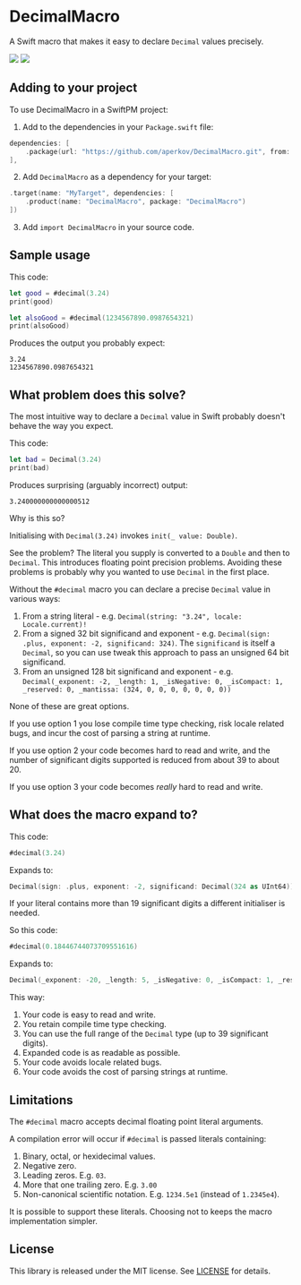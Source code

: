 # DecimalMacro

A Swift macro that makes it easy to declare `Decimal` values precisely.

[![](https://img.shields.io/endpoint?url=https%3A%2F%2Fswiftpackageindex.com%2Fapi%2Fpackages%2Faperkov%2FDecimalMacro%2Fbadge%3Ftype%3Dswift-versions)](https://swiftpackageindex.com/aperkov/DecimalMacro)
[![](https://img.shields.io/endpoint?url=https%3A%2F%2Fswiftpackageindex.com%2Fapi%2Fpackages%2Faperkov%2FDecimalMacro%2Fbadge%3Ftype%3Dplatforms)](https://swiftpackageindex.com/aperkov/DecimalMacro)

## Adding to your project

To use DecimalMacro in a SwiftPM project:

1. Add to the dependencies in your `Package.swift` file:

```swift
dependencies: [
    .package(url: "https://github.com/aperkov/DecimalMacro.git", from: "1.0.0")
],
```

2. Add `DecimalMacro` as a dependency for your target:

```swift
.target(name: "MyTarget", dependencies: [
    .product(name: "DecimalMacro", package: "DecimalMacro")
])
```

3. Add `import DecimalMacro` in your source code.

## Sample usage

This code:

```swift
let good = #decimal(3.24)
print(good)

let alsoGood = #decimal(1234567890.0987654321)
print(alsoGood) 
```

Produces the output you probably expect: 

```
3.24
1234567890.0987654321
```

## What problem does this solve?

The most intuitive way to declare a `Decimal` value in Swift probably doesn't behave the way you expect.

This code:

```swift
let bad = Decimal(3.24)
print(bad)
``` 

Produces surprising (arguably incorrect) output:

```
3.240000000000000512
```

Why is this so?

Initialising with `Decimal(3.24)` invokes `init(_ value: Double)`. 

See the problem? The literal you supply is converted to a `Double` and then to `Decimal`. This introduces floating point 
precision problems. Avoiding these problems is probably why you wanted to use `Decimal` in the first place. 

Without the `#decimal` macro you can declare a precise `Decimal` value in various ways:

1. From a string literal - e.g. `Decimal(string: "3.24", locale: Locale.current)!`
2. From a signed 32 bit significand and exponent - e.g. `Decimal(sign: .plus, exponent: -2, significand: 324)`. The 
   `significand` is itself a `Decimal`, so you can use tweak this approach to pass an unsigned 64 bit significand.
3. From an unsigned 128 bit significand and exponent - e.g. 
   `Decimal(_exponent: -2, _length: 1, _isNegative: 0, _isCompact: 1, _reserved: 0, _mantissa: (324, 0, 0, 0, 0, 0, 0, 0))`

None of these are great options.

If you use option 1 you lose compile time type checking, risk locale related bugs, and incur the cost of parsing a 
string at runtime.

If you use option 2 your code becomes hard to read and write, and the number of significant digits supported is 
reduced from about 39 to about 20.

If you use option 3 your code becomes _really_ hard to read and write. 

## What does the macro expand to? 

This code:

```swift
#decimal(3.24)
```

Expands to:

```swift
Decimal(sign: .plus, exponent: -2, significand: Decimal(324 as UInt64))
```

If your literal contains more than 19 significant digits a different initialiser is needed. 

So this code:

```swift
#decimal(0.18446744073709551616)
``` 

Expands to:

```swift
Decimal(_exponent: -20, _length: 5, _isNegative: 0, _isCompact: 1, _reserved: 0, _mantissa: (0, 0, 0, 0, 1, 0, 0, 0))
```

This way:

1. Your code is easy to read and write. 
2. You retain compile time type checking.
3. You can use the full range of the `Decimal` type (up to 39 significant digits).
4. Expanded code is as readable as possible.
5. Your code avoids locale related bugs.
6. Your code avoids the cost of parsing strings at runtime.

## Limitations

The `#decimal` macro accepts decimal floating point literal arguments. 

A compilation error will occur if `#decimal` is passed literals containing:
 
1. Binary, octal, or hexidecimal values.
2. Negative zero. 
3. Leading zeros. E.g. `03`.
4. More that one trailing zero. E.g. `3.00`
5. Non-canonical scientific notation.  E.g. `1234.5e1` (instead of `1.2345e4`).

It is possible to support these literals. Choosing not to keeps the macro implementation simpler.

## License

This library is released under the MIT license. See [LICENSE](LICENSE) for details.
